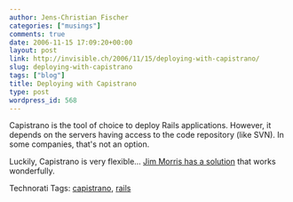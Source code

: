 ```yaml
---
author: Jens-Christian Fischer
categories: ["musings"]
comments: true
date: 2006-11-15 17:09:20+00:00
layout: post
link: http://invisible.ch/2006/11/15/deploying-with-capistrano/
slug: deploying-with-capistrano
tags: ["blog"]
title: Deploying with Capistrano
type: post
wordpress_id: 568
---
```


Capistrano is the tool of choice to deploy Rails applications. However, it depends on the servers having access to the code repository (like SVN). In some companies, that's not an option. 

Luckily, Capistrano is very flexible... [Jim Morris has a solution][1] that works wonderfully.

[1]: http://blog.wolfman.com/articles/2006/05/26/capistrano-local-deploy-recipe


Technorati Tags: [capistrano](http://www.technorati.com/tag/capistrano), [rails](http://www.technorati.com/tag/rails)
